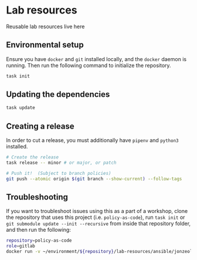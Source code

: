 # Lab resources

Reusable lab resources live here

## Environmental setup

Ensure you have `docker` and `git` installed locally, and the `docker` daemon is running. Then run the following command to initialize the repository.

```bash
task init
```

## Updating the dependencies

```bash
task update
```

## Creating a release

In order to cut a release, you must additionally have `pipenv` and `python3` installed.

```bash
# Create the release
task release -- minor # or major, or patch

# Push it!  (Subject to branch policies)
git push --atomic origin $(git branch --show-current) --follow-tags
```

## Troubleshooting

If you want to troubleshoot issues using this as a part of a workshop, clone the repository that uses this project (i.e. `policy-as-code`), run `task init` or
`git submodule update --init --recursive` from inside that repository folder, and then run the following:

```bash
repository=policy-as-code
role=gitlab
docker run -v ~/environment/${repository}/lab-resources/ansible/jonzeolla/labs/roles/${role}/tasks/main.yml:/root/.ansible/collections/ansible_collections/jonzeolla/labs/roles/${role}/tasks/main.yml --network host -v /:/host jonzeolla/labs:${repository}
```
